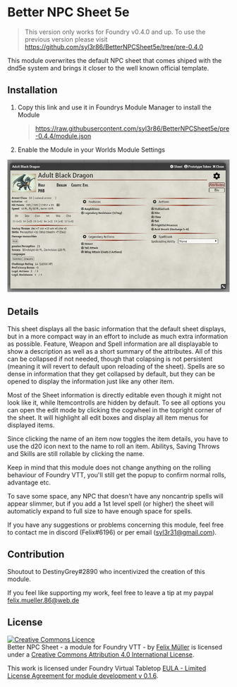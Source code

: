# Better NPC Sheet 5e

> This version only works for Foundry v0.4.0 and up. To use the previous version please visit https://github.com/syl3r86/BetterNPCSheet5e/tree/pre-0.4.0

This module overwrites the default NPC sheet that comes shiped with the dnd5e system and brings it closer to the well known official template. 

## Installation
1. Copy this link and use it in Foundrys Module Manager to install the Module

    > https://raw.githubusercontent.com/syl3r86/BetterNPCSheet5e/pre-0.4.4/module.json
    
2. Enable the Module in your Worlds Module Settings

![example](preview.jpg)

## Details
This sheet displays all the basic information that the default sheet displays, but in a more compact way in an effort to include as much extra information as possible. Feature, Weapon and Spell information are all displayable to show a description as well as a short summary of the attributes. All of this can be collapsed if not needed, though that colapsing is not persistent (meaning it will revert to default upon reloading of the sheet). Spells are so dense in information that they get collapsed by default, but they can be opened to display the information just like any other item.

Most of the Sheet information is directly editable even though it might not look like it, while Itemcontrolls are hidden by default. To see all options you can open the edit mode by clicking the cogwheel in the topright corner of the sheet. It will highlight all edit boxes and display all item menus for displayed items.

Since clicking the name of an item now toggles the item details, you have to use the d20 icon next to the name to roll an item. Abilitys, Saving Throws and Skills are still rollable by clicking the name.

Keep in mind that this module does not change anything on the rolling behaviour of Foundry VTT, you'll still get the popup to confirm normal rolls, advantage etc.

To save some space, any NPC that doesn't have any noncantrip spells will appear slimmer, but if you add a 1st level spell (or higher) the sheet will automaticly expand to full size to have enough space for spells.

If you have any suggestions or problems concerning this module, feel free to contact me in discord (Felix#6196) or per email (syl3r31@gmail.com).

## Contribution
Shoutout to DestinyGrey#2890 who incentivized the creation of this module.

If you feel like supporting my work, feel free to leave a tip at my paypal felix.mueller.86@web.de

## License
<a rel="license" href="http://creativecommons.org/licenses/by/4.0/"><img alt="Creative Commons Licence" style="border-width:0" src="https://i.creativecommons.org/l/by/4.0/88x31.png" /></a><br /><span xmlns:dct="http://purl.org/dc/terms/" property="dct:title">Better NPC Sheet - a module for Foundry VTT -</span> by <a xmlns:cc="http://creativecommons.org/ns#" href="https://github.com/syl3r86?tab=repositories" property="cc:attributionName" rel="cc:attributionURL">Felix Müller</a> is licensed under a <a rel="license" href="http://creativecommons.org/licenses/by/4.0/">Creative Commons Attribution 4.0 International License</a>.

This work is licensed under Foundry Virtual Tabletop [EULA - Limited License Agreement for module development v 0.1.6](http://foundryvtt.com/pages/license.html).
